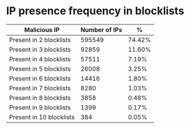 # IP presence frequency in blocklists
| Malicious IP | Number of IPs | % |
|----|----|----|
| Present in 2 blocklists | 595549 | 74.42% |
| Present in 3 blocklists | 92859 | 11.60% |
| Present in 4 blocklists | 57511 | 7.19% |
| Present in 5 blocklists | 26008 | 3.25% |
| Present in 6 blocklists | 14416 | 1.80% |
| Present in 7 blocklists | 8280 | 1.03% |
| Present in 8 blocklists | 3858 | 0.48% |
| Present in 9 blocklists | 1399 | 0.17% |
| Present in 10 blocklists | 384 | 0.05% |

